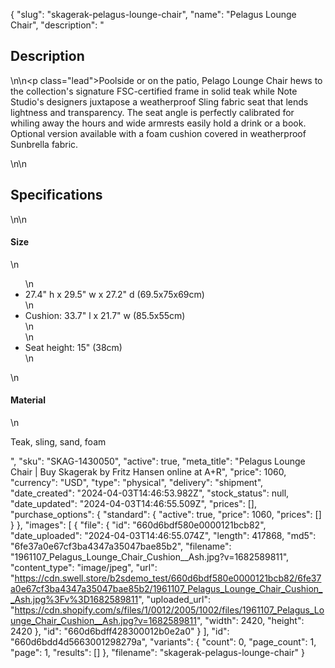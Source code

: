 {
  "slug": "skagerak-pelagus-lounge-chair",
  "name": "Pelagus Lounge Chair",
  "description": "<h2>Description</h2>\n<!-- split -->\n<p class=\"lead\">Poolside or on the patio, Pelago Lounge Chair hews to the collection's signature FSC-certified frame in solid teak while Note Studio's designers juxtapose a weatherproof Sling fabric seat that lends lightness and transparency. The seat angle is perfectly calibrated for whiling away the hours and wide armrests easily hold a drink or a book. Optional version available with a foam cushion covered in weatherproof Sunbrella fabric.</p>\n<!-- split -->\n<h2>Specifications</h2>\n<!-- split -->\n<h4>Size</h4>\n<ul>\n<li>27.4\" h x 29.5\" w x 27.2\" d (69.5x75x69cm)</li>\n<li>Cushion: 33.7\" l x 21.7\" w (85.5x55cm)<br>\n</li>\n<li>Seat height: 15\" (38cm)</li>\n</ul>\n<h4>Material</h4>\n<p>Teak, sling, sand, foam</p>",
  "sku": "SKAG-1430050",
  "active": true,
  "meta_title": "Pelagus Lounge Chair | Buy Skagerak by Fritz Hansen online at A+R",
  "price": 1060,
  "currency": "USD",
  "type": "physical",
  "delivery": "shipment",
  "date_created": "2024-04-03T14:46:53.982Z",
  "stock_status": null,
  "date_updated": "2024-04-03T14:46:55.509Z",
  "prices": [],
  "purchase_options": {
    "standard": {
      "active": true,
      "price": 1060,
      "prices": []
    }
  },
  "images": [
    {
      "file": {
        "id": "660d6bdf580e0000121bcb82",
        "date_uploaded": "2024-04-03T14:46:55.074Z",
        "length": 417868,
        "md5": "6fe37a0e67cf3ba4347a35047bae85b2",
        "filename": "1961107_Pelagus_Lounge_Chair_Cushion__Ash.jpg?v=1682589811",
        "content_type": "image/jpeg",
        "url": "https://cdn.swell.store/b2sdemo_test/660d6bdf580e0000121bcb82/6fe37a0e67cf3ba4347a35047bae85b2/1961107_Pelagus_Lounge_Chair_Cushion__Ash.jpg%3Fv%3D1682589811",
        "uploaded_url": "https://cdn.shopify.com/s/files/1/0012/2005/1002/files/1961107_Pelagus_Lounge_Chair_Cushion__Ash.jpg?v=1682589811",
        "width": 2420,
        "height": 2420
      },
      "id": "660d6bdff428300012b0e2a0"
    }
  ],
  "id": "660d6bdd4d5663001298279a",
  "variants": {
    "count": 0,
    "page_count": 1,
    "page": 1,
    "results": []
  },
  "filename": "skagerak-pelagus-lounge-chair"
}
